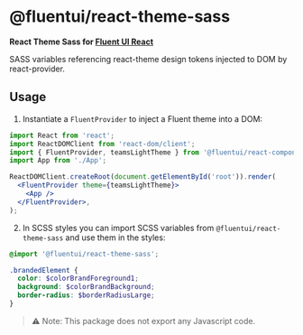 # @fluentui/react-theme-sass

**React Theme Sass for [Fluent UI React](https://react.fluentui.dev)**

SASS variables referencing react-theme design tokens injected to DOM by react-provider.

## Usage

1. Instantiate a `FluentProvider` to inject a Fluent theme into a DOM:

```jsx
import React from 'react';
import ReactDOMClient from 'react-dom/client';
import { FluentProvider, teamsLightTheme } from '@fluentui/react-components';
import App from './App';

ReactDOMClient.createRoot(document.getElementById('root')).render(
  <FluentProvider theme={teamsLightTheme}>
    <App />
  </FluentProvider>,
);
```

2. In SCSS styles you can import SCSS variables from `@fluentui/react-theme-sass` and use them in the styles:

```scss
@import '@fluentui/react-theme-sass';

.brandedElement {
  color: $colorBrandForeground1;
  background: $colorBrandBackground;
  border-radius: $borderRadiusLarge;
}
```

> ⚠ Note: This package does not export any Javascript code.️

